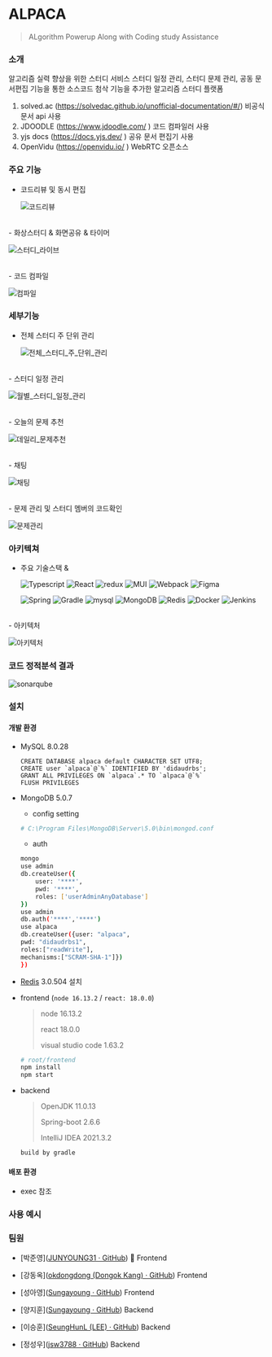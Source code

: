 # ALPACA

> ALgorithm Powerup Along with Coding study Assistance

### 소개

알고리즘 실력 향상을 위한 스터디 서비스
스터디 일정 관리, 스터디 문제 관리, 공동 문서편집 기능을 통한 소스코드 첨삭 기능을 추가한 알고리즘 스터디 플랫폼

1. solved.ac (https://solvedac.github.io/unofficial-documentation/#/) 비공식 문서 api 사용
2. JDOODLE (https://www.jdoodle.com/ ) 코드 컴파일러 사용
3. yjs docs (https://docs.yjs.dev/ ) 공유 문서 편집기 사용
4. OpenVidu (https://openvidu.io/ ) WebRTC 오픈소스

### 주요 기능

- 코드리뷰 및 동시 편집

  ![코드리뷰](https://lab.ssafy.com/s06-final/S06P31E106/uploads/d8e82c1b2b78f7a0c0d26ec31a01ea06/코드리뷰.gif)

<br>
- 화상스터디 & 화면공유 & 타이머

![스터디_라이브](https://lab.ssafy.com/s06-final/S06P31E106/uploads/61454321500b63df2e564e6201f85e65/스터디_라이브.gif)

<br>
- 코드 컴파일

![컴파일](https://lab.ssafy.com/s06-final/S06P31E106/uploads/d0aff504437dd5c0f4022a78b31d5593/컴파일.gif)

### 세부기능

- 전체 스터디 주 단위 관리

  ![전체_스터디_주_단위_관리](https://lab.ssafy.com/s06-final/S06P31E106/uploads/c70892357bf25184296d982613063f7c/전체_스터디_주_단위_관리.gif)

<br>
- 스터디 일정 관리

![월별_스터디_일정_관리](https://lab.ssafy.com/s06-final/S06P31E106/uploads/b00e03589bffffdc3b8b60bda84cca36/월별_스터디_일정_관리.gif)

<br>
- 오늘의 문제 추천

![데일리_문제추천](https://lab.ssafy.com/s06-final/S06P31E106/uploads/ec97ba9e3629a211c971a2d2f6e75985/데일리_문제추천.gif)

<br>
- 채팅

![채팅](https://lab.ssafy.com/s06-final/S06P31E106/uploads/8b79d21b8104aac2710a9b7b3c35972f/채팅.gif)

<br>
- 문제 관리 및 스터디 멤버의 코드확인

![문제관리](https://lab.ssafy.com/s06-final/S06P31E106/uploads/23a7149f43c5e063dee5d81a0ad39403/문제관리.gif)

### 아키텍쳐

- 주요 기술스택 &

  ![Typescript](https://img.shields.io/badge/Typescript-3178C6?style=flat&logo=typescript&logoColor=ffffff) ![React](https://img.shields.io/badge/React-61DAFB?style=flat&logo=React&logoColor=ffffff) ![redux](https://img.shields.io/badge/redux-764ABC?style=flat&logo=react&logoColor=ffffff) ![MUI](https://img.shields.io/badge/MUI-%230081CB.svg?style=flat&logo=mui&logoColor=white) ![Webpack](https://img.shields.io/badge/webpack-%238DD6F9.svg?style=flat&logo=webpack&logoColor=black) ![Figma](https://img.shields.io/badge/figma-%23F24E1E.svg?style=flat&logo=figma&logoColor=white)

  ![Spring](https://img.shields.io/badge/SpringBoot-6DB33F?style=flat&logo=SpringBoot&logoColor=ffffff) ![Gradle](https://img.shields.io/badge/Gradle-02303A.svg?style=flat&logo=Gradle&logoColor=white) ![mysql](https://img.shields.io/badge/MySQL-4479A1?style=flat&logo=MySQL&logoColor=ffffff) ![MongoDB](https://img.shields.io/badge/MongoDB-%234ea94b.svg?style=for-the-badge&logo=mongodb&logoColor=white&style=flat-square) ![Redis](https://img.shields.io/badge/redis-%23DD0031.svg?style=for-the-badge&logo=redis&logoColor=white&style=flat-square) ![Docker](https://img.shields.io/badge/docker-%230db7ed.svg?style=flat&logo=docker&logoColor=white) ![Jenkins](https://img.shields.io/badge/jenkins-%232C5263.svg?style=flat&logo=jenkins&logoColor=white)

<br>
- 아키텍처

![아키텍처](https://lab.ssafy.com/s06-final/S06P31E106/uploads/e36f6c7dd069f8176bb64dbf3733bdf1/아키텍처.jpg)

### 코드 정적분석 결과

![sonarqube](https://lab.ssafy.com/s06-final/S06P31E106/uploads/26ab620b7841693950fdf6e792b5eb47/sonarqube.jpg)

### 설치

#### 개발 환경

- MySQL 8.0.28

  ```mysql
  CREATE DATABASE alpaca default CHARACTER SET UTF8;
  CREATE user `alpaca`@`%` IDENTIFIED BY 'didaudrbs';
  GRANT ALL PRIVILEGES ON `alpaca`.* TO `alpaca`@`%`
  FLUSH PRIVILEGES
  ```

- MongoDB 5.0.7

  - config setting

  ```ini
  # C:\Program Files\MongoDB\Server\5.0\bin\mongod.conf
  ```

  - auth

  ```sh
  mongo
  use admin
  db.createUser({
      user: '****',
      pwd: '****',
      roles: ['userAdminAnyDatabase']
  })
  use admin
  db.auth('****','****')
  use alpaca
  db.createUser({user: "alpaca",
  pwd: "didaudrbs1",
  roles:["readWrite"],
  mechanisms:["SCRAM-SHA-1"]})
  })
  ```

- [Redis](https://github.com/microsoftarchive/redis/releases) 3.0.504 설치

- frontend (`node 16.13.2` / `react: 18.0.0`)

  > node 16.13.2
  >
  > react 18.0.0
  >
  > visual studio code 1.63.2

  ```bash
  # root/frontend
  npm install
  npm start
  ```

- backend

  > OpenJDK 11.0.13
  >
  > Spring-boot 2.6.6
  >
  > IntelliJ IDEA 2021.3.2

  ```
  build by gradle
  ```

#### 배포 환경

- exec 참조

### 사용 예시

### 팀원

- [박준영]([JUNYOUNG31 · GitHub](https://github.com/JUNYOUNG31)) :crown: Frontend

- [강동옥]([okdongdong (Dongok Kang) · GitHub](https://github.com/okdongdong)) Frontend
- [성아영]([Sungayoung · GitHub](https://github.com/Sungayoung)) Frontend
- [양지훈]([Sungayoung · GitHub](https://github.com/Sungayoung)) Backend
- [이승훈]([SeungHunL (LEE) · GitHub](https://github.com/SeungHunL)) Backend
- [정성우]([jsw3788 · GitHub](https://github.com/jsw3788)) Backend
